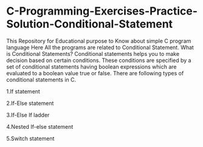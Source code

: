 # C-Programming-Exercises-Practice-Solution-Conditional-Statement
This Repository for Educational purpose to Know about simple C program language
Here All the programs are related to Conditional Statement.
What is Conditional Statements?
Conditional statements helps you to make decision based on certain conditions. These conditions are specified by a set of conditional statements having boolean expressions which are evaluated to a boolean value true or false. There are following types of conditional statements in C.

1.If statement

2.If-Else statement

3.If-Else If ladder

4.Nested If-else statement

5.Switch statement
